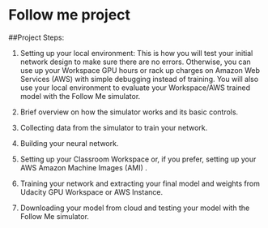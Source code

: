 # Follow me project

##Project Steps:
1. Setting up your local environment: This is how you will test your initial network design to make sure there are no errors. Otherwise, you can use up your Workspace GPU hours or rack up charges on Amazon Web Services (AWS) with simple debugging instead of training. You will also use your local environment to evaluate your Workspace/AWS trained model with the Follow Me simulator.

2. Brief overview on how the simulator works and its basic controls.

3. Collecting data from the simulator to train your network.

4. Building your neural network.

5. Setting up your Classroom Workspace or, if you prefer, setting up your AWS Amazon Machine Images (AMI) .

6. Training your network and extracting your final model and weights from Udacity GPU Workspace or AWS Instance.

7. Downloading your model from cloud and testing your model with the Follow Me simulator.
